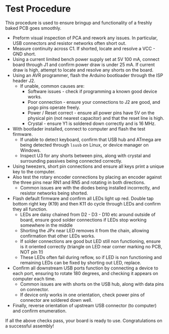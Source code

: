 # Test Procedure

This procedure is used to ensure bringup and functionality of a freshly baked PCB goes smoothly. 

* Preform visual inspection of PCA and rework any issues. In particular, USB connectors and resistor networks often short out. 
* Measure continuity across C1. If shorted, locate and resolve a VCC - GND short. 
* Using a current limited bench power supply set at 5V 100 mA, connect board through J1 and confirm power draw is under 25 mA. If current draw is high, attempt to locate and resolve any shorts on the board. 
* Using an AVR programmer, flash the Arduino bootloader through the ISP header J2.
	* If unable, common causes are:
		* Software issues - check if programming a known good device works.
		* Poor connection - ensure your connections to J2 are good, and pogo pins operate freely. 
		* Power / Reset correct - ensure all power pins have 5V on the physical pin (not nearest capacitor) and that the reset line is high. 
		* Crystal - ensure Y1 is soldered down correctly and is 16 MHz.
* With bootlader installed, connect to computer and flash the test firmware. 
	* If unable to detect keyboard, confirm that USB hub and ATmega are being detected through `lsusb` on Linux, or device manager on Windows. 
	* Inspect U3 for any shorts between pins, along with crystal and surrounding passives being connected correctly. 
* Using tweezers, short pin connections and ensure all keys print a unique key to the computer.
* Also test the rotary encoder connections by placing an encoder against the three pins near RN1 and RN5 and rotating in both directions.
	* Common issues are with the diodes being installed incorrectly, and resistor networks being shorted. 
* Flash default firmware and confirm all LEDs light up red. Double tap bottom right key (K19) and then K11 do cycle through LEDs and confirm they all function. 
	* LEDs are daisy chained from D2 - D3 - D10 etc around outside of board, ensure good solder connections if LEDs stop working somewhere in the middle 
	* Shorting the JPx near LED removes it from the chain, allowing confirmation that other LEDs works. 
	* If solder connections are good but LED still non functioning, ensure is it oriented correctly (triangle on LED near corner marking no PCB, NOT pin 1!)
	* These LEDs often fail during reflow, so if LED is non functioning and remaining LEDs can be fixed by shorting out LED, replace. 
* Confirm all downstream USB ports function by connecting a device to each port, ensuring to rotate 180 degrees, and checking it appears on computer each time. 
	* Common issues are with shorts on the USB hub, along with data pins on connector.
	* If device only works in one orientation, check power pins of connector are soldered down well. 
* Finally, reverse orientation of upstream USB connector (to computer) and confirm enumeration. 

If all the above checks pass, your board is ready to use. Congratulations on a successful assembly! 